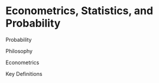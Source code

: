 # Econometrics, Statistics, and Probability

Probability

Philosophy

Econometrics

Key Definitions
